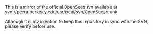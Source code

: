 This is a mirror of the official OpenSees svn available at svn://peera.berkeley.edu/usr/local/svn/OpenSees/trunk 

Although it is my intention to keep this repository in sync with the SVN, please verify before use.
